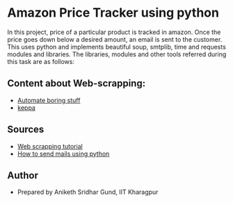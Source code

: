 
# Amazon Price Tracker using python

In this project, price of a particular product is tracked in amazon. Once the price goes down below a desired amount, an email is sent to the customer. This uses python and implements beautiful soup, smtplib, time and requests modules and libraries. The libraries, modules and other tools referred during this task are as follows: 

## Content about Web-scrapping:
- [Automate boring stuff](https:/automatetheboringstuff.com/2e/chapter12/)
- [keppa](https://keepa.com/#!)

## Sources
- [Web scrapping tutorial](https://www.youtube.com/live/fSE5SsLPHNs?feature=share)
- [How to send mails using python](https://youtu.be/g_j6ILT-X0k)

## Author
- Prepared by Aniketh Sridhar Gund, IIT Kharagpur



